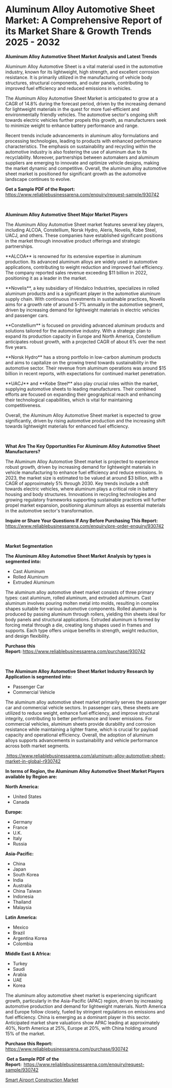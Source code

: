 <p><h1>Aluminum Alloy Automotive Sheet Market: A Comprehensive Report of its Market Share & Growth Trends 2025 - 2032</h1></p><p><strong>Aluminum Alloy Automotive Sheet Market Analysis and Latest Trends</strong></p>
<p><p>Aluminum Alloy Automotive Sheet is a vital material used in the automotive industry, known for its lightweight, high strength, and excellent corrosion resistance. It is primarily utilized in the manufacturing of vehicle body structures, structural components, and outer panels, contributing to improved fuel efficiency and reduced emissions in vehicles.</p><p>The Aluminum Alloy Automotive Sheet Market is anticipated to grow at a CAGR of 14.8% during the forecast period, driven by the increasing demand for lightweight materials in the quest for more fuel-efficient and environmentally friendly vehicles. The automotive sector's ongoing shift towards electric vehicles further propels this growth, as manufacturers seek to minimize weight to enhance battery performance and range.</p><p>Recent trends include advancements in aluminum alloy formulations and processing technologies, leading to products with enhanced performance characteristics. The emphasis on sustainability and recycling within the automotive industry is also fostering the use of aluminum due to its recyclability. Moreover, partnerships between automakers and aluminum suppliers are emerging to innovate and optimize vehicle designs, making the market dynamic and competitive. Overall, the aluminum alloy automotive sheet market is positioned for significant growth as the automotive landscape continues to evolve.</p></p>
<p><strong>Get a Sample PDF of the Report:&nbsp;</strong> <a href="https://www.reliablebusinessarena.com/enquiry/request-sample/930742?utm_campaign=3224&utm_medium=2&utm_source=Github&utm_content=ia&utm_term=21032025&utm_id=aluminum-alloy-automotive-sheet">https://www.reliablebusinessarena.com/enquiry/request-sample/930742</a></p>
<p>&nbsp;</p>
<p><strong>Aluminum Alloy Automotive Sheet Major Market Players</strong></p>
<p><p>The Aluminum Alloy Automotive Sheet market features several key players, including ALCOA, Constellium, Norsk Hydro, Aleris, Novelis, Kobe Steel, UACJ, and others. These companies have established significant positions in the market through innovative product offerings and strategic partnerships.</p><p>**ALCOA** is renowned for its extensive expertise in aluminum production. Its advanced aluminum alloys are widely used in automotive applications, contributing to weight reduction and improved fuel efficiency. The company reported sales revenue exceeding $11 billion in 2022, positioning it as a leader in the market.</p><p>**Novelis**, a key subsidiary of Hindalco Industries, specializes in rolled aluminum products and is a significant player in the automotive aluminum supply chain. With continuous investments in sustainable practices, Novelis aims for a growth rate of around 5-7% annually in the automotive segment, driven by increasing demand for lightweight materials in electric vehicles and passenger cars.</p><p>**Constellium** is focused on providing advanced aluminum products and solutions tailored for the automotive industry. With a strategic plan to expand its production capacity in Europe and North America, Constellium anticipates robust growth, with a projected CAGR of about 6% over the next five years.</p><p>**Norsk Hydro** has a strong portfolio in low-carbon aluminum products and aims to capitalize on the growing trend towards sustainability in the automotive sector. Their revenue from aluminum operations was around $15 billion in recent reports, with expectations for continued market penetration.</p><p>**UACJ** and **Kobe Steel** also play crucial roles within the market, supplying automotive sheets to leading manufacturers. Their combined efforts are focused on expanding their geographical reach and enhancing their technological capabilities, which is vital for maintaining competitiveness.</p><p>Overall, the Aluminum Alloy Automotive Sheet market is expected to grow significantly, driven by rising automotive production and the increasing shift towards lightweight materials for enhanced fuel efficiency.</p></p>
<p>&nbsp;</p>
<p><strong>What Are The Key Opportunities For Aluminum Alloy Automotive Sheet Manufacturers?</strong></p>
<p><p>The Aluminum Alloy Automotive Sheet market is projected to experience robust growth, driven by increasing demand for lightweight materials in vehicle manufacturing to enhance fuel efficiency and reduce emissions. In 2023, the market size is estimated to be valued at around $3 billion, with a CAGR of approximately 5% through 2030. Key trends include a shift towards electric vehicles, where aluminum plays a critical role in battery housing and body structures. Innovations in recycling technologies and growing regulatory frameworks supporting sustainable practices will further propel market expansion, positioning aluminum alloys as essential materials in the automotive sector's transformation.</p></p>
<p><strong>Inquire or Share Your Questions If Any Before Purchasing This Report:</strong> <a href="https://www.reliablebusinessarena.com/enquiry/pre-order-enquiry/930742?utm_campaign=3224&utm_medium=2&utm_source=Github&utm_content=ia&utm_term=21032025&utm_id=aluminum-alloy-automotive-sheet">https://www.reliablebusinessarena.com/enquiry/pre-order-enquiry/930742</a></p>
<p>&nbsp;</p>
<p><strong>Market Segmentation</strong></p>
<p><strong>The Aluminum Alloy Automotive Sheet Market Analysis by types is segmented into:</strong></p>
<p><ul><li>Cast Aluminum</li><li>Rolled Aluminum</li><li>Extruded Aluminum</li></ul></p>
<p><p>The aluminum alloy automotive sheet market consists of three primary types: cast aluminum, rolled aluminum, and extruded aluminum. Cast aluminum involves pouring molten metal into molds, resulting in complex shapes suitable for various automotive components. Rolled aluminum is produced by passing aluminum through rollers, yielding thin sheets ideal for body panels and structural applications. Extruded aluminum is formed by forcing metal through a die, creating long shapes used in frames and supports. Each type offers unique benefits in strength, weight reduction, and design flexibility.</p></p>
<p><strong>Purchase this Report:&nbsp;</strong><a href="https://www.reliablebusinessarena.com/purchase/930742?utm_campaign=3224&utm_medium=2&utm_source=Github&utm_content=ia&utm_term=21032025&utm_id=aluminum-alloy-automotive-sheet">https://www.reliablebusinessarena.com/purchase/930742</a></p>
<p>&nbsp;</p>
<p><strong>The Aluminum Alloy Automotive Sheet Market Industry Research by Application is segmented into:</strong></p>
<p><ul><li>Passenger Car</li><li>Commercial Vehicle</li></ul></p>
<p><p>The aluminum alloy automotive sheet market primarily serves the passenger car and commercial vehicle sectors. In passenger cars, these sheets are utilized to reduce weight, enhance fuel efficiency, and improve structural integrity, contributing to better performance and lower emissions. For commercial vehicles, aluminum sheets provide durability and corrosion resistance while maintaining a lighter frame, which is crucial for payload capacity and operational efficiency. Overall, the adoption of aluminum alloys supports advancements in sustainability and vehicle performance across both market segments.</p></p>
<p><a href="https://www.reliablebusinessarena.com/aluminum-alloy-automotive-sheet-market-in-global-r930742?utm_campaign=3224&utm_medium=2&utm_source=Github&utm_content=ia&utm_term=21032025&utm_id=aluminum-alloy-automotive-sheet">&nbsp;https://www.reliablebusinessarena.com/aluminum-alloy-automotive-sheet-market-in-global-r930742</a></p>
<p><strong>In terms of Region, the Aluminum Alloy Automotive Sheet Market Players available by Region are:</strong></p>
<p>
    <p> <strong> North America: </strong>
        <ul>
            <li>United States</li>
            <li>Canada</li>
        </ul>
        </p> 
    <p> <strong> Europe: </strong>
        <ul>
            <li>Germany</li>
            <li>France</li>
            <li>U.K.</li>
            <li>Italy</li>
            <li>Russia</li>
        </ul>
        </p> 
    <p> <strong> Asia-Pacific: </strong>
        <ul>
            <li>China</li>
            <li>Japan</li>
            <li>South Korea</li>
            <li>India</li>
            <li>Australia</li>
            <li>China Taiwan</li>
            <li>Indonesia</li>
            <li>Thailand</li>
            <li>Malaysia</li>
        </ul>
        </p> 
    <p> <strong> Latin America: </strong>
        <ul>
            <li>Mexico</li>
            <li>Brazil</li>
            <li>Argentina Korea</li>
            <li>Colombia</li>
        </ul>
        </p> 
    <p> <strong> Middle East & Africa: </strong>
        <ul>
            <li>Turkey</li>
            <li>Saudi</li>
            <li>Arabia</li>
            <li>UAE</li>
            <li>Korea</li>
        </ul>
    </p>
    </p>
<p><p>The aluminum alloy automotive sheet market is experiencing significant growth, particularly in the Asia-Pacific (APAC) region, driven by increasing automotive production and demand for lightweight materials. North America and Europe follow closely, fueled by stringent regulations on emissions and fuel efficiency. China is emerging as a dominant player in this sector. Anticipated market share valuations show APAC leading at approximately 40%, North America at 25%, Europe at 20%, with China holding around 15% of the market.</p></p>
<p><strong>Purchase this Report: </strong><a href="https://www.reliablebusinessarena.com/purchase/930742?utm_campaign=3224&utm_medium=2&utm_source=Github&utm_content=ia&utm_term=21032025&utm_id=aluminum-alloy-automotive-sheet">https://www.reliablebusinessarena.com/purchase/930742</a></p>
<p>&nbsp;<strong>Get a Sample PDF of the Report:&nbsp;&nbsp;</strong><a href="https://www.reliablebusinessarena.com/enquiry/request-sample/930742?utm_campaign=3224&utm_medium=2&utm_source=Github&utm_content=ia&utm_term=21032025&utm_id=aluminum-alloy-automotive-sheet">https://www.reliablebusinessarena.com/enquiry/request-sample/930742</a></p>
<p><strong></strong></p>
<p><p><a href="https://github.com/daemluari/Market-Research-Report-List-1/blob/main/smart-airport-construction-market.md?utm_campaign=3224&utm_medium=2&utm_source=Github&utm_content=ia&utm_term=21032025&utm_id=aluminum-alloy-automotive-sheet">Smart Airport Construction Market</a></p></p>